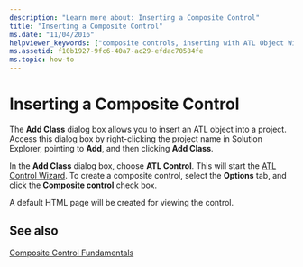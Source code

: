 ```yaml
---
description: "Learn more about: Inserting a Composite Control"
title: "Inserting a Composite Control"
ms.date: "11/04/2016"
helpviewer_keywords: ["composite controls, inserting with ATL Object Wizard", "composite controls", "ATL Control Wizard"]
ms.assetid: f10b1927-9fc6-40a7-ac29-efdac70584fe
ms.topic: how-to
---
```

# Inserting a Composite Control

The **Add Class** dialog box allows you to insert an ATL object into a project. Access this dialog box by right-clicking the project name in Solution Explorer, pointing to **Add**, and then clicking **Add Class**.

In the **Add Class** dialog box, choose **ATL Control**. This will start the [ATL Control Wizard](../atl/reference/atl-control-wizard.md). To create a composite control, select the **Options** tab, and click the **Composite control** check box.

A default HTML page will be created for viewing the control.

## See also

[Composite Control Fundamentals](../atl/atl-composite-control-fundamentals.md)

